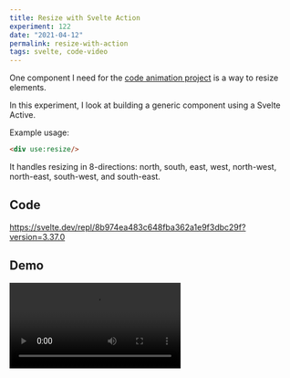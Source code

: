 ```yaml
---
title: Resize with Svelte Action
experiment: 122
date: "2021-04-12"
permalink: resize-with-action
tags: svelte, code-video
---
```


One component I need for the [code animation project](/tag/code-video) is a way to resize elements.

In this experiment, I look at building a generic component using a Svelte Active.

Example usage:

```html
<div use:resize/>
```

It handles resizing in 8-directions: north, south, east, west, north-west, north-east, south-west, and south-east.

## Code

https://svelte.dev/repl/8b974ea483c648fba362a1e9f3dbc29f?version=3.37.0

## Demo

<video controls src="https://res.cloudinary.com/dzwnkx0mk/video/upload/v1618207361/1000experiments.dev/8-direction-resize_llkqkv.mp4"/>

## Notes

- Support resizing in fixed increments, by holding down `shift` key while dragging
- Alternative to building this an action is using a component with a slot

